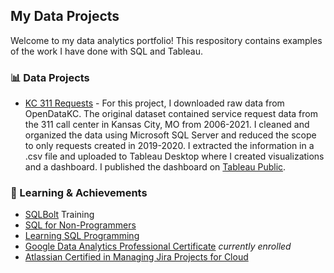 ## My Data Projects

Welcome to my data analytics portfolio! This respository contains examples of the work I have done with SQL and Tableau.

### 📊 Data Projects
- [KC 311 Requests](https://github.com/lsaute/Data-Portfolio/tree/main/KC%20311%20Requests) - For this project, I downloaded raw data from OpenDataKC. The original dataset contained service request data from the 311 call center in Kansas City, MO from 2006-2021. I cleaned and organized the data using Microsoft SQL Server and reduced the scope to only requests created in 2019-2020. I extracted the information in a .csv file and uploaded to Tableau Desktop where I created visualizations and a dashboard. I published the dashboard on [Tableau Public](https://public.tableau.com/app/profile/lacy.saute).

### 📖 Learning & Achievements
- [SQLBolt](https://sqlbolt.com/) Training
- [SQL for Non-Programmers](https://www.linkedin.com/learning-login/share?forceAccount=false&redirect=https%3A%2F%2Fwww.linkedin.com%2Flearning%2Fsql-for-non-programmers%3Ftrk%3Dshare_ent_url%26shareId%3D0D9Cr80xTgWObZHmW9gZ1w%253D%253D)
- [Learning SQL Programming](https://www.linkedin.com/learning-login/share?forceAccount=false&redirect=https%3A%2F%2Fwww.linkedin.com%2Flearning%2Flearning-sql-programming-8382385%3Ftrk%3Dshare_ent_url%26shareId%3DUz6pvv74QBmjAkxkPp%252FzCg%253D%253D)
- [Google Data Analytics Professional Certificate](https://www.coursera.org/professional-certificates/google-data-analytics) *currently enrolled*
- [Atlassian Certified in Managing Jira Projects for Cloud](https://www.certmetrics.com/atlassian/public/badge.aspx?i=30&t=c&d=2022-06-30&ci=AT00162996)
